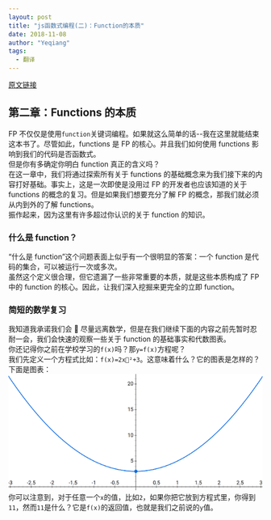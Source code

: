 ```yaml
---
layout: post
title: "js函数式编程(二)：Function的本质"
date: 2018-11-08
author: "Yeqiang"
tags:
  - 翻译
---
```


[原文链接](https://github.com/getify/Functional-Light-JS/blob/master/manuscript/ch2.md/#chapter-2-the-nature-of-functions)

## 第二章：Functions 的本质

FP 不仅仅是使用`function`关键词编程。如果就这么简单的话--我在这里就能结束这本书了。尽管如此，functions 是 FP 的核心。并且我们如何使用 functions 影响到我们的代码是否函数式。  
但是你有多确定你明白 function 真正的含义吗？  
在这一章中，我们将通过探索所有关于 functions 的基础概念来为我们接下来的内容打好基础。事实上，这是一次即使是没用过 FP 的开发者也应该知道的关于 functions 的概念的复习。但是如果我们想要充分了解 FP 的概念，那我们就必须从内到外的了解 functions。  
振作起来，因为这里有许多超过你认识的关于 function 的知识。

### 什么是 function？

“什么是 function”这个问题表面上似乎有一个很明显的答案：一个 function 是代码的集合，可以被运行一次或多次。  
虽然这个定义很合理，但它遗漏了一些非常重要的本质，就是这些本质构成了 FP 中的 function 的核心。因此，让我们深入挖掘来更完全的立即 function。

### 简短的数学复习

我知道我承诺我们会  尽量远离数学，但是在我们继续下面的内容之前先暂时忍耐一会，我们会快速的观察一些关于 function 的基础事实和代数图表。  
你还记得你之前在学校学习的`f(x)`吗？那`y=f(x)`方程呢？  
我们先定义一个方程式比如：`f(x)=2x²+3`。这意味着什么？它的图表是怎样的？下面是图表：
![图表1](/img/in-post/FP/fig2.png)
你可以注意到，对于任意一个`x`的值，比如`2`，如果你把它放到方程式里，你得到`11`，然而`11`是什么？它是`f(x)`的返回值，也就是我们之前说的`y`值。
